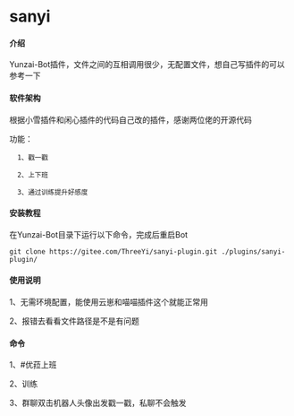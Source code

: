 # sanyi

#### 介绍
Yunzai-Bot插件，文件之间的互相调用很少，无配置文件，想自己写插件的可以参考一下

#### 软件架构
根据小雪插件和闲心插件的代码自己改的插件，感谢两位佬的开源代码

功能：

      1、戳一戳

      2、上下班

      3、通过训练提升好感度
   


#### 安装教程

在Yunzai-Bot目录下运行以下命令，完成后重启Bot


```
git clone https://gitee.com/ThreeYi/sanyi-plugin.git ./plugins/sanyi-plugin/

```


#### 使用说明

1、无需环境配置，能使用云崽和喵喵插件这个就能正常用

2、报错去看看文件路径是不是有问题

#### 命令

 1、#优菈上班

 2、训练

 3、群聊双击机器人头像出发戳一戳，私聊不会触发


